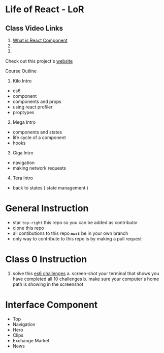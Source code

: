 # Life of React - LoR

## Class Video Links
1. [What is React Component](https://www.youtube.com/watch?v=CDHvgdMSacQ)
2. 
3.

Check out this project's [website](https://js-track.github.io/life_of_react/) 

Course Outline
1. Kilo Intro 
- es6
- component
- components and props
- using react profiler
- proptypes 
2. Mega Intro 
- components and states
- life cycle of a component
- hooks
3. Giga Intro
- navigation
- making network requests
4. Tera Intro
- back to states ( state management )


# General Instruction

* star `top-right` this repo so you can be added as contributor
* clone this repo
* all contibutions to this repo ***`must`*** be in your own branch
* only way to contribute to this repo is by making a pull request

# Class 0 Instruction

1. solve this [es6 challenges](https://github.com/domenic/count-to-6)
  a. screen-shot your terminal that shows you have completed all 10 challenges
  b. make sure your computer's home path is showing in the screenshot
  

# Interface Component

  - Top
  - Navigation
  - Hero
  - Clips
  - Exchange Market
  - News
